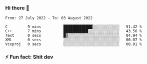 ### Hi there 👋
<!--START_SECTION:waka-->

```text
From: 27 July 2022 - To: 03 August 2022

C         9 mins          █████████████░░░░░░░░░░░░   51.42 %
C++       7 mins          ███████████░░░░░░░░░░░░░░   43.56 %
Text      0 secs          █▒░░░░░░░░░░░░░░░░░░░░░░░   04.94 %
XML       0 secs          ░░░░░░░░░░░░░░░░░░░░░░░░░   00.07 %
Vcxproj   0 secs          ░░░░░░░░░░░░░░░░░░░░░░░░░   00.01 %
```

<!--END_SECTION:waka-->
<!--
**TG4LAaron/TG4LAaron** is a ✨ _special_ ✨ repository because its `README.md` (this file) appears on your GitHub profile.

Here are some ideas to get you started:

- 🔭 I’m currently working on ...
- 🌱 I’m currently learning ...
- 👯 I’m looking to collaborate on ...
- 🤔 I’m looking for help with ...
- 💬 Ask me about ...
- 📫 How to reach me: ...
- 😄 Pronouns: ...
- ⚡ Fun fact: ...
-->
### ⚡ Fun fact: Shit dev
